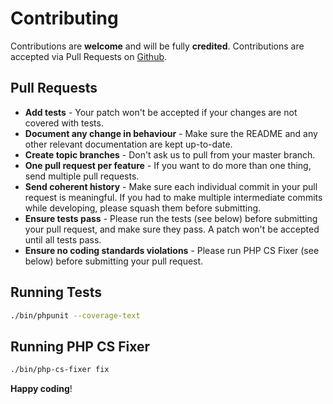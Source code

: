 # Contributing

Contributions are **welcome** and will be fully **credited**.
Contributions are accepted via Pull Requests on [Github](https://github.com/webinarium/linode-api).

## Pull Requests

- **Add tests** - Your patch won't be accepted if your changes are not covered with tests.
- **Document any change in behaviour** - Make sure the README and any other relevant documentation are kept up-to-date.
- **Create topic branches** - Don't ask us to pull from your master branch.
- **One pull request per feature** - If you want to do more than one thing, send multiple pull requests.
- **Send coherent history** - Make sure each individual commit in your pull request is meaningful. If you had to make multiple intermediate commits while developing, please squash them before submitting.
- **Ensure tests pass** - Please run the tests (see below) before submitting your pull request, and make sure they pass. A patch won't be accepted until all tests pass.
- **Ensure no coding standards violations** - Please run PHP CS Fixer (see below) before submitting your pull request.

## Running Tests

``` bash
./bin/phpunit --coverage-text
```

## Running PHP CS Fixer

``` bash
./bin/php-cs-fixer fix
```

**Happy coding**!
